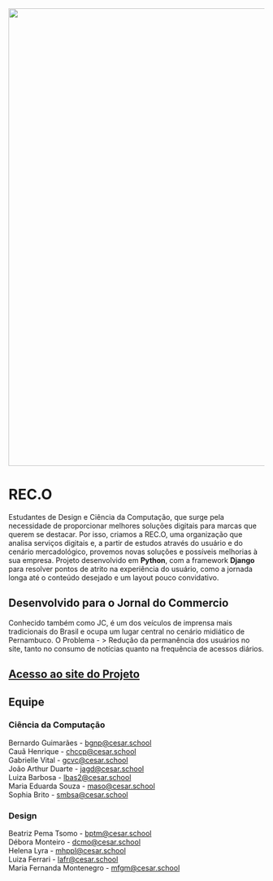 <img  src="https://github.com/user-attachments/assets/c56e4db1-e149-478c-aeab-9c5efd8c3229" width="900" height="900">

# REC.O
Estudantes de Design e Ciência da Computação, que surge pela necessidade de proporcionar melhores soluções digitais para marcas que querem se destacar. Por isso, criamos a  REC.O, uma organização que analisa serviços digitais e, a partir de estudos através do usuário e do cenário mercadológico, provemos novas soluções e possíveis melhorias à sua empresa.
Projeto desenvolvido em **Python**, com a framework **Django** para resolver pontos de atrito na experiência do usuário, como a jornada longa até o conteúdo desejado e um layout pouco convidativo.
## Desenvolvido para o Jornal do Commercio
Conhecido também como JC, é um dos veículos de imprensa mais tradicionais do Brasil e ocupa um lugar central no cenário midiático de Pernambuco.
O Problema - > Redução da permanência dos usuários no site, tanto no consumo de notícias quanto na frequência de acessos diários.


## <a href="https://sites.google.com/cesar.school/rec-o/in%C3%ADciohttps://sites.google.com/cesar.school/rec-o/in%C3%ADcio">Acesso ao site do Projeto</a>

## Equipe
### Ciência da Computação
Bernardo Guimarães - bgnp@cesar.school <br>
Cauã Henrique - chccp@cesar.school <br>
Gabrielle Vital - gcvc@cesar.school <br>
João Arthur Duarte - jagd@cesar.school <br>
Luiza Barbosa - lbas2@cesar.school <br>
Maria Eduarda Souza - maso@cesar.school <br>
Sophia Brito - smbsa@cesar.school <br>

### Design
Beatriz Pema Tsomo - bptm@cesar.school <br>
Débora Monteiro - dcmo@cesar.school <br>
Helena Lyra - mhppl@cesar.school <br>
Luiza Ferrari - lafr@cesar.school <br>
Maria Fernanda Montenegro - mfgm@cesar.school <br>
